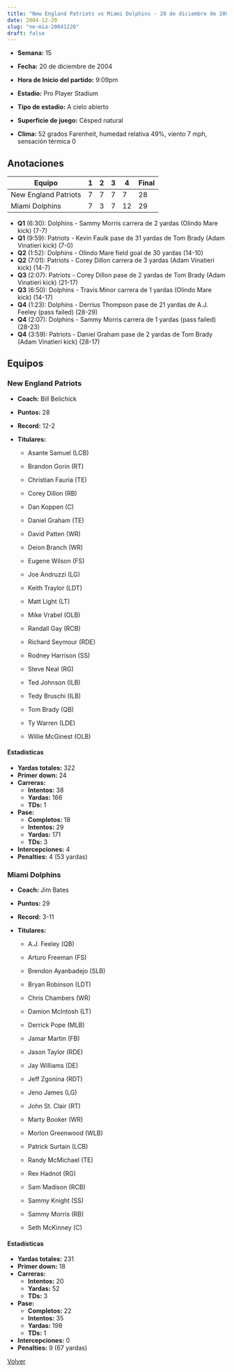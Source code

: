 ```yaml
---
title: "New England Patriots vs Miami Dolphins - 20 de diciembre de 2004"
date: 2004-12-20
slug: "ne-mia-20041220"
draft: false
---
```


* **Semana:** 15
* **Fecha:** 20 de diciembre de 2004

* **Hora de Inicio del partido:** 9:09pm
* **Estadio:** Pro Player Stadium
* **Tipo de estadio:** A cielo abierto
* **Superficie de juego:** Césped natural
* **Clima:** 52 grados Farenheit, humedad relativa 49%, viento 7 mph, sensación térmica 0





## Anotaciones
| Equipo | 1 | 2 | 3 | 4 | Final |
|--------|---|---|---|---|-------|
| New England Patriots  | 7 | 7 | 7 | 7  | 28 |
| Miami Dolphins  | 7 | 3 | 7 | 12  | 29 |
* **Q1** (6:30): Dolphins - Sammy Morris carrera de 2 yardas (Olindo Mare kick) (7-7)
* **Q1** (9:59): Patriots - Kevin Faulk pase de 31 yardas de Tom Brady (Adam Vinatieri kick) (7-0)
* **Q2** (1:52): Dolphins - Olindo Mare field goal de 30 yardas (14-10)
* **Q2** (7:01): Patriots - Corey Dillon carrera de 3 yardas (Adam Vinatieri kick) (14-7)
* **Q3** (2:07): Patriots - Corey Dillon pase de 2 yardas de Tom Brady (Adam Vinatieri kick) (21-17)
* **Q3** (6:50): Dolphins - Travis Minor carrera de 1 yardas (Olindo Mare kick) (14-17)
* **Q4** (1:23): Dolphins - Derrius Thompson pase de 21 yardas de A.J. Feeley (pass failed) (28-29)
* **Q4** (2:07): Dolphins - Sammy Morris carrera de 1 yardas (pass failed) (28-23)
* **Q4** (3:59): Patriots - Daniel Graham pase de 2 yardas de Tom Brady (Adam Vinatieri kick) (28-17)


## Equipos


### New England Patriots
* **Coach:** Bill Belichick
* **Puntos:** 28
* **Record:** 12-2
* **Titulares:** 

  * Asante Samuel (LCB) 

  * Brandon Gorin (RT) 

  * Christian Fauria (TE) 

  * Corey Dillon (RB) 

  * Dan Koppen (C) 

  * Daniel Graham (TE) 

  * David Patten (WR) 

  * Deion Branch (WR) 

  * Eugene Wilson (FS) 

  * Joe Andruzzi (LG) 

  * Keith Traylor (LDT) 

  * Matt Light (LT) 

  * Mike Vrabel (OLB) 

  * Randall Gay (RCB) 

  * Richard Seymour (RDE) 

  * Rodney Harrison (SS) 

  * Steve Neal (RG) 

  * Ted Johnson (ILB) 

  * Tedy Bruschi (ILB) 

  * Tom Brady (QB) 

  * Ty Warren (LDE) 

  * Willie McGinest (OLB) 

#### Estadísticas
* **Yardas totales:** 322
* **Primer down:** 24
* **Carreras:**
  * **Intentos:** 38
  * **Yardas:** 166
  * **TDs:** 1
* **Pase:**
  * **Completos:** 18
  * **Intentos:** 29
  * **Yardas:** 171
  * **TDs:** 3
* **Intercepciones:** 4
* **Penalties:** 4 (53 yardas)

### Miami Dolphins
* **Coach:** Jim Bates
* **Puntos:** 29
* **Record:** 3-11
* **Titulares:** 

  * A.J. Feeley (QB) 

  * Arturo Freeman (FS) 

  * Brendon Ayanbadejo (SLB) 

  * Bryan Robinson (LDT) 

  * Chris Chambers (WR) 

  * Damion McIntosh (LT) 

  * Derrick Pope (MLB) 

  * Jamar Martin (FB) 

  * Jason Taylor (RDE) 

  * Jay Williams (DE) 

  * Jeff Zgonina (RDT) 

  * Jeno James (LG) 

  * John St. Clair (RT) 

  * Marty Booker (WR) 

  * Morlon Greenwood (WLB) 

  * Patrick Surtain (LCB) 

  * Randy McMichael (TE) 

  * Rex Hadnot (RG) 

  * Sam Madison (RCB) 

  * Sammy Knight (SS) 

  * Sammy Morris (RB) 

  * Seth McKinney (C) 

#### Estadísticas
* **Yardas totales:** 231
* **Primer down:** 18
* **Carreras:**
  * **Intentos:** 20
  * **Yardas:** 52
  * **TDs:** 3
* **Pase:**
  * **Completos:** 22
  * **Intentos:** 35
  * **Yardas:** 198
  * **TDs:** 1
* **Intercepciones:** 0
* **Penalties:** 9 (67 yardas)


[Volver](/historia/2004)
